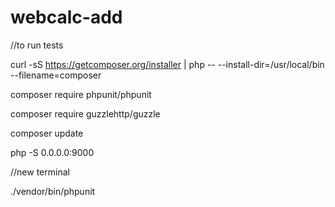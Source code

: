 # webcalc-add

//to run tests

curl -sS https://getcomposer.org/installer | php -- --install-dir=/usr/local/bin --filename=composer

composer require phpunit/phpunit

composer require guzzlehttp/guzzle

composer update

php -S 0.0.0.0:9000

//new terminal

./vendor/bin/phpunit 